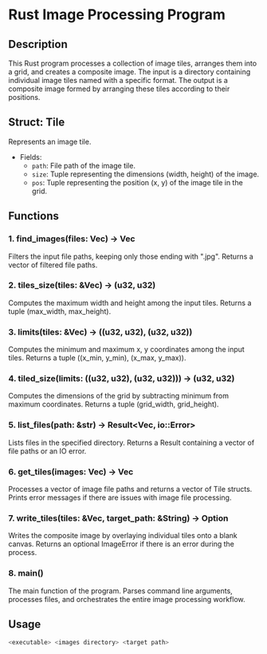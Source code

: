 # Rust Image Processing Program

## Description

This Rust program processes a collection of image tiles, arranges them into a grid, and creates a composite image. The input is a directory containing individual image tiles named with a specific format. The output is a composite image formed by arranging these tiles according to their positions.

## Struct: Tile

Represents an image tile.

- Fields:
  - `path`: File path of the image tile.
  - `size`: Tuple representing the dimensions (width, height) of the image.
  - `pos`: Tuple representing the position (x, y) of the image tile in the grid.

## Functions

### 1. find_images(files: Vec<String>) -> Vec<String>

Filters the input file paths, keeping only those ending with ".jpg". Returns a vector of filtered file paths.

### 2. tiles_size(tiles: &Vec<Tile>) -> (u32, u32)

Computes the maximum width and height among the input tiles. Returns a tuple (max_width, max_height).

### 3. limits(tiles: &Vec<Tile>) -> ((u32, u32), (u32, u32))

Computes the minimum and maximum x, y coordinates among the input tiles. Returns a tuple ((x_min, y_min), (x_max, y_max)).

### 4. tiled_size(limits: ((u32, u32), (u32, u32))) -> (u32, u32)

Computes the dimensions of the grid by subtracting minimum from maximum coordinates. Returns a tuple (grid_width, grid_height).

### 5. list_files(path: &str) -> Result<Vec<String>, io::Error>

Lists files in the specified directory. Returns a Result containing a vector of file paths or an IO error.

### 6. get_tiles(images: Vec<String>) -> Vec<Tile>

Processes a vector of image file paths and returns a vector of Tile structs. Prints error messages if there are issues with image file processing.

### 7. write_tiles(tiles: &Vec<Tile>, target_path: &String) -> Option<ImageError>

Writes the composite image by overlaying individual tiles onto a blank canvas. Returns an optional ImageError if there is an error during the process.

### 8. main()

The main function of the program. Parses command line arguments, processes files, and orchestrates the entire image processing workflow.

## Usage

```bash
<executable> <images directory> <target path>
